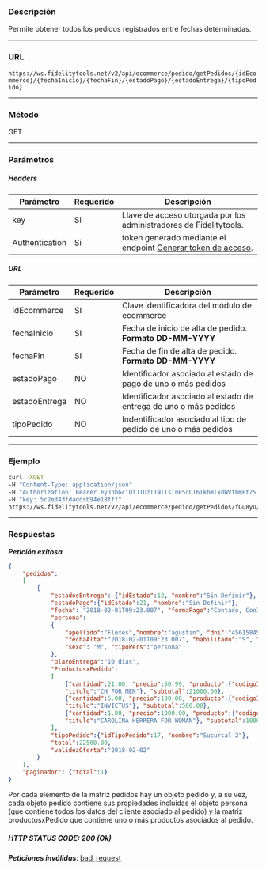 ### Descripción

Permite obtener todos los pedidos registrados entre fechas determinadas.

---
### URL

`https://ws.fidelitytools.net/v2/api/ecommerce/pedido/getPedidos/{idEcommerce}/{fechaInicio}/{fechaFin}/{estadoPago}/{estadoEntrega}/{tipoPedido}`

---
### Método

GET

---
### Parámetros

##### Headers

|Parámetro    	       |Requerido |Descripción                                   		       |
|----------------------|----------|--------------------------------------------------------------------|
| key      	       	   | Si	  	  | Llave de acceso otorgada por los administradores de Fidelitytools. |
| Authentication       | Si	  	  | token generado mediante el endpoint [Generar token de acceso](https://github.com/bebeto-fidelitytools/FidelitytoolsWS/blob/master/docs/autenticaci%C3%B3n.md). |

##### URL

|Parámetro    	       |Requerido |Descripción                                   		       		|
|----------------------|----------|-----------------------------------------------------------------|
| idEcommerce		   | SI		  | Clave identificadora del módulo de ecommerce			   		|
| fechaInicio		   | SI		  | Fecha de inicio de alta de pedido. **Formato DD-MM-YYYY**  		|
| fechaFin			   | SI		  | Fecha de fin de alta de pedido. **Formato DD-MM-YYYY** 	   		|
| estadoPago		   | NO		  | Identificador asociado al estado de pago de uno o más pedidos   |
| estadoEntrega		   | NO		  | Identificador asociado al estado de entrega de uno o más pedidos|
| tipoPedido		   | NO		  | Indentificador asociado al tipo de pedido de uno o más pedidos  |

---
### Ejemplo
```bash
curl -XGET 
-H "Content-Type: application/json" 
-H "Authorization: Bearer eyJhbGciOiJIUzI1NiIsInR5cCI6IkbmlxdWVfbmFtZSI6InVzZXJb25maWciLCJuYmYiOjE1NTYxMTk0MNjIwNTgwNywiaWF0IjoxNTU2MTE5NDA3LCJpczovL3dzLmZpZGVsaXR5dG9vbHMubmV0L3YyIiwiYXVkIjoiaHa2U2asdasdy5maWRlbGl0eXRvb2xzLm5ldC92MiJ9RDDpMHEB4SsmY0j87OcS5mbxe2XxSAY" 
-H "key: 5c2e343fdaddsb94e18fff" 
https://ws.fidelitytools.net/v2/api/ecommerce/pedido/getPedidos/fGu8yU/01-12-2018/01-01-2019/1/8/10
```
___
### Respuestas
***Petición exitosa***
```json
{
	"pedidos":
	[
		{
			"estadosEntrega": {"idEstado":12, "nombre":"Sin Definir"},
			"estadoPago":{"idEstado":21, "nombre":"Sin Definir"},
			"fecha": "2018-02-01T09:23.007", "formaPago":"Contado, ConIva, PesoAR", "idPedido":21412,
			"persona":
			{
				"apellido":"Flexes","nombre":"agustin", "dni":"45615845", "email":"flexesagustin@gmail.com", 
				"fechaAlta":"2018-02-01T09:23.007", "habilitado":"S", "idPersona":2234432,
				"sexo": "M", "tipoPers":"persona"
			},
			"plazoEntrega":"10 dias",
			"ProductosxPedido":
			[
				{"cantidad":21.00, "precio":50.99, "producto":{"codigoInterno":"1", "idProducto":3255554, 
				"titulo":"CH FOR MEN"}, "subtotal":21000.00},
				{"cantidad":5.00, "precio":100.00, "producto":{"codigoInterno":"1", "idProducto":3255884, 
				"titulo":"INVICTUS"}, "subtotal":500.00},
				{"cantidad":1.00, "precio":1000.00, "producto":{"codigoInterno":"1", "idProducto":3255774, 
				"titulo":"CAROLINA HERRERA FOR WOMAN"}, "subtotal":1000.00}
			],
			"tipoPedido":{"idTipoPedido":17, "nombre":"Sucursal 2"},
			"total":22500.00,
			"validezOferta":"2018-02-02"
		}
	],
	"paginador": {"total":1}
}
```
Por cada elemento de la matriz pedidos hay un objeto pedido y, a su vez, cada objeto pedido contiene sus propiedades incluidas el objeto persona (que contiene todos los datos del cliente asociado al pedido) y la matriz productosxPedido que contiene uno o más productos asociados al pedido.
##### HTTP STATUS CODE: 200 (Ok)

***Peticiones inválidas***: [bad_request](https://github.com/bebeto-fidelitytools/FidelitytoolsWS/blob/master/docs/ecommerce/bad_request.md)
